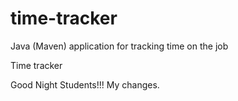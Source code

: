 # time-tracker
Java (Maven) application for tracking time on the job

Time tracker

Good Night Students!!!
My changes.
